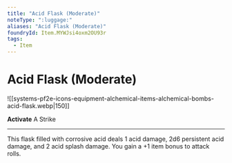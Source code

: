 ```yaml
---
title: "Acid Flask (Moderate)"
noteType: ":luggage:"
aliases: "Acid Flask (Moderate)"
foundryId: Item.MYWJsi4oxm2OU93r
tags:
  - Item
---
```


# Acid Flask (Moderate)
![[systems-pf2e-icons-equipment-alchemical-items-alchemical-bombs-acid-flask.webp|150]]

**Activate** A Strike

* * *

This flask filled with corrosive acid deals 1 acid damage, 2d6 persistent acid damage, and 2 acid splash damage. You gain a +1 item bonus to attack rolls.
